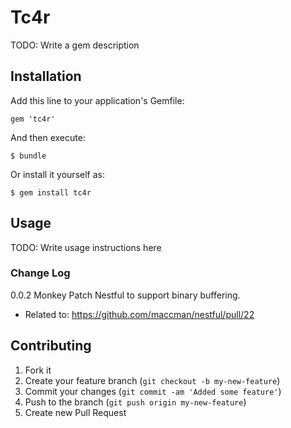 # Tc4r

TODO: Write a gem description

## Installation

Add this line to your application's Gemfile:

    gem 'tc4r'

And then execute:

    $ bundle

Or install it yourself as:

    $ gem install tc4r

## Usage

TODO: Write usage instructions here

### Change Log
0.0.2 Monkey Patch Nestful to support binary buffering. 
  - Related to: https://github.com/maccman/nestful/pull/22

## Contributing

1. Fork it
2. Create your feature branch (`git checkout -b my-new-feature`)
3. Commit your changes (`git commit -am 'Added some feature'`)
4. Push to the branch (`git push origin my-new-feature`)
5. Create new Pull Request
